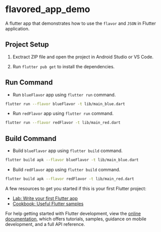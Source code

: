 # flavored_app_demo

A flutter app that demonstrates how to use the `flavor` and `JSON` in Flutter application.

## Project Setup

1. Exctract ZIP file and open the project in Android Studio or VS Code.

2. Run `flutter pub get` to install the dependencies.

## Run Command

- Run `blueFlavor` app using `flutter run` command.

```bash
flutter run --flavor blueFlavor -t lib/main_blue.dart
```

- Run `redFlavor` app using `flutter run` command.

```bash
flutter run --flavor redFlavor -t lib/main_red.dart
```

## Build Command

- Build `blueFlavor` app using `flutter build` command.

```bash
flutter build apk --flavor blueFlavor -t lib/main_blue.dart
```

- Build `redFlavor` app using `flutter build` command.

```bash
flutter build apk --flavor redFlavor -t lib/main_red.dart
```

A few resources to get you started if this is your first Flutter project:

- [Lab: Write your first Flutter app](https://docs.flutter.dev/get-started/codelab)
- [Cookbook: Useful Flutter samples](https://docs.flutter.dev/cookbook)

For help getting started with Flutter development, view the [online documentation](https://docs.flutter.dev/), which offers tutorials, samples, guidance on mobile development, and a full API reference.
